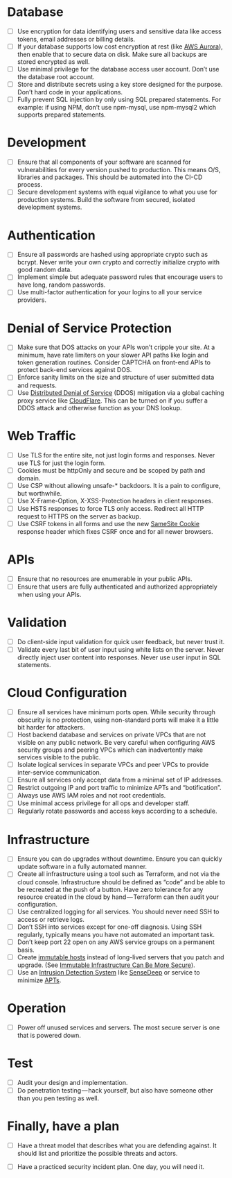 # Database

- [ ] Use encryption for data identifying users and sensitive data like access tokens, email addresses or billing details.
- [ ] If your database supports low cost encryption at rest (like [AWS Aurora](https://aws.amazon.com/about-aws/whats-new/2015/12/amazon-aurora-now-supports-encryption-at-rest/)), then enable that to secure data on disk. Make sure all backups are stored encrypted as well.
- [ ] Use minimal privilege for the database access user account. Don’t use the database root account.
- [ ] Store and distribute secrets using a key store designed for the purpose. Don’t hard code in your applications.
- [ ] Fully prevent SQL injection by only using SQL prepared statements. For example: if using NPM, don’t use npm-mysql, use npm-mysql2 which supports prepared statements.

# Development

- [ ] Ensure that all components of your software are scanned for vulnerabilities for every version pushed to production. This means O/S, libraries and packages. This should be automated into the CI-CD process.
- [ ] Secure development systems with equal vigilance to what you use for production systems. Build the software from secured, isolated development systems.

# Authentication

- [ ] Ensure all passwords are hashed using appropriate crypto such as bcrypt. Never write your own crypto and correctly initialize crypto with good random data.
- [ ] Implement simple but adequate password rules that encourage users to have long, random passwords.
- [ ] Use multi-factor authentication for your logins to all your service providers.

# Denial of Service Protection

- [ ] Make sure that DOS attacks on your APIs won’t cripple your site. At a minimum, have rate limiters on your slower API paths like login and token generation routines. Consider CAPTCHA on front-end APIs to protect back-end services against DOS.
- [ ] Enforce sanity limits on the size and structure of user submitted data and requests.
- [ ] Use [Distributed Denial of Service](https://en.wikipedia.org/wiki/Denial-of-service_attack) (DDOS) mitigation via a global caching proxy service like [CloudFlare](https://www.cloudflare.com/). This can be turned on if you suffer a DDOS attack and otherwise function as your DNS lookup.

# Web Traffic

- [ ] Use TLS for the entire site, not just login forms and responses. Never use TLS for just the login form.
- [ ] Cookies must be httpOnly and secure and be scoped by path and domain.
- [ ] Use CSP without allowing unsafe-* backdoors. It is a pain to configure, but worthwhile.
- [ ] Use X-Frame-Option, X-XSS-Protection headers in client responses.
- [ ] Use HSTS responses to force TLS only access. Redirect all HTTP request to HTTPS on the server as backup.
- [ ] Use CSRF tokens in all forms and use the new [SameSite Cookie](https://scotthelme.co.uk/csrf-is-dead/) response header which fixes CSRF once and for all newer browsers.

# APIs

- [ ] Ensure that no resources are enumerable in your public APIs.
- [ ] Ensure that users are fully authenticated and authorized appropriately when using your APIs.

# Validation

- [ ] Do client-side input validation for quick user feedback, but never trust it.
- [ ] Validate every last bit of user input using white lists on the server. Never directly inject user content into responses. Never use user input in SQL statements.

# Cloud Configuration

- [ ] Ensure all services have minimum ports open. While security through obscurity is no protection, using non-standard ports will make it a little bit harder for attackers.
- [ ] Host backend database and services on private VPCs that are not visible on any public network. Be very careful when configuring AWS security groups and peering VPCs which can inadvertently make services visible to the public.
- [ ] Isolate logical services in separate VPCs and peer VPCs to provide inter-service communication.
- [ ] Ensure all services only accept data from a minimal set of IP addresses.
- [ ] Restrict outgoing IP and port traffic to minimize APTs and “botification”.
- [ ] Always use AWS IAM roles and not root credentials.
- [ ] Use minimal access privilege for all ops and developer staff.
- [ ] Regularly rotate passwords and access keys according to a schedule.

# Infrastructure

- [ ] Ensure you can do upgrades without downtime. Ensure you can quickly update software in a fully automated manner.
- [ ] Create all infrastructure using a tool such as Terraform, and not via the cloud console. Infrastructure should be defined as “code” and be able to be recreated at the push of a button. Have zero tolerance for any resource created in the cloud by hand — Terraform can then audit your configuration.
- [ ] Use centralized logging for all services. You should never need SSH to access or retrieve logs.
- [ ] Don’t SSH into services except for one-off diagnosis. Using SSH regularly, typically means you have not automated an important task.
- [ ] Don’t keep port 22 open on any AWS service groups on a permanent basis.
- [ ] Create [immutable hosts](http://chadfowler.com/2013/06/23/immutable-deployments.html) instead of long-lived servers that you patch and upgrade. (See [Immutable Infrastructure Can Be More Secure](https://simplesecurity.sensedeep.com/immutable-infrastructure-can-be-dramatically-more-secure-238f297eca49)).
- [ ] Use an [Intrusion Detection System](https://en.wikipedia.org/wiki/Intrusion_detection_system) like [SenseDeep](https://www.sensedeep.com/) or service to minimize [APTs](https://en.wikipedia.org/wiki/Advanced_persistent_threat).

# Operation
- [ ] Power off unused services and servers. The most secure server is one that is powered down.

# Test
- [ ] Audit your design and implementation.
- [ ] Do penetration testing — hack yourself, but also have someone other than you pen testing as well.

# Finally, have a plan
- [ ] Have a threat model that describes what you are defending against. It should list and prioritize the possible threats and actors.
- [ ] Have a practiced security incident plan. One day, you will need it.

